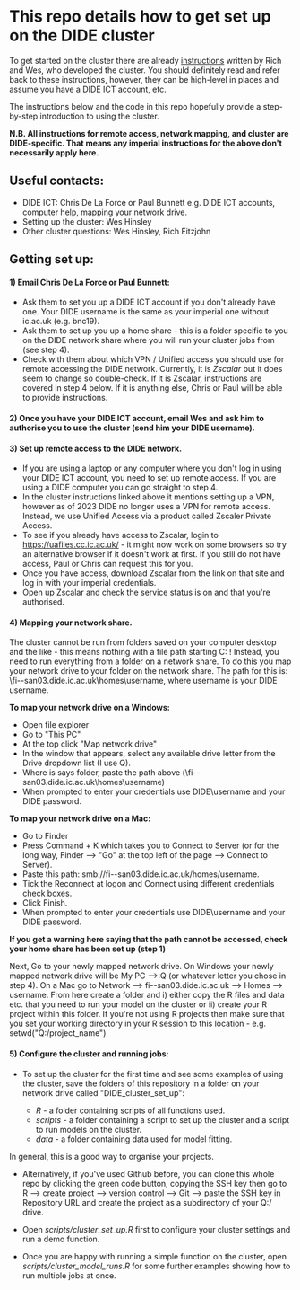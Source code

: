 # This repo details how to get set up on the DIDE cluster
  

To get started on the cluster there are already [instructions](https://mrc-ide.github.io/didehpc/articles/didehpc.html#getting-started) written by Rich and Wes, who developed the cluster. 
You should definitely read and refer back to these instructions, however, they can be high-level in places and assume you have a DIDE ICT account, etc. 

The instructions below and the code in this repo hopefully provide a step-by-step introduction to using the cluster.

**N.B. All instructions for remote access, network mapping, and cluster are DIDE-specific. That means any imperial instructions for the above don't necessarily apply here.** 

## Useful contacts:
* DIDE ICT: Chris De La Force or Paul Bunnett e.g. DIDE ICT accounts, computer help, mapping your network drive.
* Setting up the cluster: Wes Hinsley
* Other cluster questions: Wes Hinsley, Rich Fitzjohn 

## Getting set up:

####  1) Email Chris De La Force or Paul Bunnett: 

* Ask them to set you up a DIDE ICT account if you don't already have one. Your DIDE username is the same as your imperial one without ic.ac.uk (e.g. bnc19).
* Ask them to set up you up a home share - this is a folder specific to you on the DIDE network share where you will run your cluster jobs from (see step 4).
* Check with them about which VPN / Unified access you should use for remote accessing the DIDE network. Currently, it is *Zscalar* but it does seem to change so double-check. If it is Zscalar, instructions are covered in step 4 below. If it is anything else, Chris or Paul will be able to provide instructions. 

####  2) Once you have your DIDE ICT account, email Wes and ask him to authorise you to use the cluster (send him your DIDE username). 

####  3) Set up remote access to the DIDE network.
* If you are using a laptop or any computer where you don't log in using your DIDE ICT account, you need to set up remote access. If you are using a DIDE computer you can go straight to step 4.
* In the cluster instructions linked above it mentions setting up a VPN, however as of 2023 DIDE no longer uses a VPN for remote access. Instead, we use Unified Access via a product called Zscaler Private Access. 
* To see if you already have access to Zscalar, login to https://uafiles.cc.ic.ac.uk/ - it might now work on some browsers so try an alternative browser if it doesn't work at first. If you still do not have access, Paul or Chris can request this for you.
* Once you have access, download Zscalar from the link on that site and log in with your imperial credentials.
* Open up Zscalar and check the service status is on and that you're authorised. 

####  4) Mapping your network share. 

The cluster cannot be run from folders saved on your computer desktop and the like - this means nothing with a file path starting C: ! Instead, you need to run everything from a folder on a network share. To do this you map your network drive to your folder on the network share. The path for this is: \\fi--san03.dide.ic.ac.uk\homes\username, where username is your DIDE username. 

**To map your network drive on a Windows:**
* Open file explorer 
* Go to "This PC"
* At the top click "Map network drive"
* In the window that appears, select any available drive letter from the Drive dropdown list (I use Q). 
* Where is says folder, paste the path above (\\fi--san03.dide.ic.ac.uk\homes\username)
* When prompted to enter your credentials use DIDE\username and your DIDE password.

**To map your network drive on a Mac:**
* Go to Finder
* Press Command + K which takes you to Connect to Server (or for the long way, Finder --> "Go" at the top left of the page --> Connect to Server). 
* Paste this path: smb://fi--san03.dide.ic.ac.uk/homes/username.
* Tick the Reconnect at logon and Connect using different credentials check boxes.
* Click Finish.
* When prompted to enter your credentials use DIDE\username and your DIDE password.

**If you get a warning here saying that the path cannot be accessed, check your home share has been set up (step 1)**

Next, Go to your newly mapped network drive. On Windows your newly mapped network drive will be My PC -->:Q (or whatever letter you chose in step 4). On a Mac go to Network --> fi--san03.dide.ic.ac.uk --> Homes --> username. From here create a folder and i) either copy the R files and data etc. that you need to run your model on the cluster or ii) create your R project within this folder. If you're not using R projects then make sure that you set your working directory in your R session to this location - e.g. setwd("Q:/project_name")
 
#### 5) Configure the cluster and running jobs:  

* To set up the cluster for the first time and see some examples of using the cluster, save the folders of this repository in a folder on your network drive called "DIDE_cluster_set_up":

   - *R* - a folder containing scripts of all functions used. 
   - *scripts* - a folder containing a script to set up the cluster and a script to run models on the cluster. 
   - *data* - a folder containing data used for model fitting.
  
In general, this is a good way to organise your projects. 

* Alternatively, if you've used Github before, you can clone this whole repo by clicking the green code button, copying the SSH key then go to R --> create project --> version control --> Git --> paste the SSH key in Repository URL and create the project as a subdirectory of your Q:/ drive.  

* Open *scripts/cluster_set_up.R* first to configure your cluster settings and run a demo function. 

* Once you are happy with running a simple function on the cluster, open *scripts/cluster_model_runs.R* for some further examples showing how to run multiple jobs at once. 


